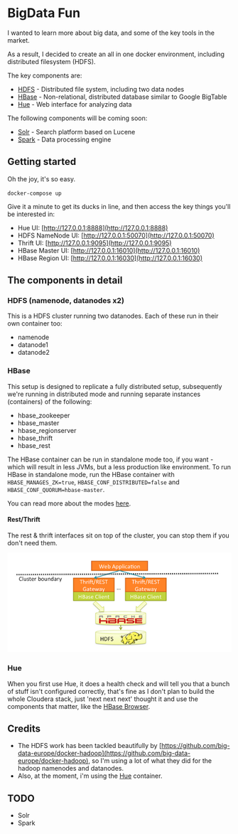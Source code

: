 # BigData Fun
I wanted to learn more about big data, and some of the key tools in the market.

As a result, I decided to create an all in one docker environment, including distributed filesystem (HDFS).

The key components are:

- [HDFS](http://hortonworks.com/apache/hdfs) - Distributed file system, including two data nodes
- [HBase](http://hortonworks.com/apache/hbase) - Non-relational, distributed database similar to Google BigTable
- [Hue](http://gethue.com) - Web interface for analyzing data

The following components will be coming soon:

- [Solr](http://lucene.apache.org/solr/) - Search platform based on Lucene
- [Spark](http://spark.apache.org/) - Data processing engine

## Getting started
Oh the joy, it's so easy.

`docker-compose up`

Give it a minute to get its ducks in line, and then access the key things you'll be interested in:

- Hue UI: [http://127.0.0.1:8888](http://127.0.0.1:8888)
- HDFS NameNode UI: [http://127.0.0.1:50070](http://127.0.0.1:50070)
- Thrift UI: [http://127.0.0.1:9095](http://127.0.0.1:9095)
- HBase Master UI: [http://127.0.0.1:16010](http://127.0.0.1:16010)
- HBase Region UI: [http://127.0.0.1:16030](http://127.0.0.1:16030)

## The components in detail

### HDFS (namenode, datanodes x2)
This is a HDFS cluster running two datanodes.  Each of these run in their own container too:

 - namenode
 - datanode1
 - datanode2

### HBase
This setup is designed to replicate a fully distributed setup, subsequently we're running in distributed mode and running separate instances (containers) of the following:

 - hbase_zookeeper
 - hbase_master
 - hbase_regionserver
 - hbase_thrift
 - hbase_rest

The HBase container can be run in standalone mode too, if you want - which will result in less JVMs, but a less production like environment.  To run HBase in standalone mode, run the HBase container with `HBASE_MANAGES_ZK=true`, `HBASE_CONF_DISTRIBUTED=false` and `HBASE_CONF_QUORUM=hbase-master`.

You can read more about the modes [here](http://hbase.apache.org/0.94/book/standalone_dist.html).

#### Rest/Thrift
The rest & thrift interfaces sit on top of the cluster, you can stop them if you don't need them.

![Rest/Thrift](thrift.png)

### Hue
When you first use Hue, it does a health check and will tell you that a bunch of stuff isn't configured correctly, that's fine as I don't plan to build the whole Cloudera stack, just 'next next next' thought it and use the components that matter, like the [HBase Browser](http://127.0.0.1:8888/hbase/#hbase).

## Credits
 - The HDFS work has been tackled beautifully by [https://github.com/big-data-europe/docker-hadoop](https://github.com/big-data-europe/docker-hadoop), so I'm using a lot of what they did for the hadoop namenodes and datanodes.
 - Also, at the moment, i'm using the [Hue](https://github.com/cloudera/hue) container.

## TODO
- Solr
- Spark
